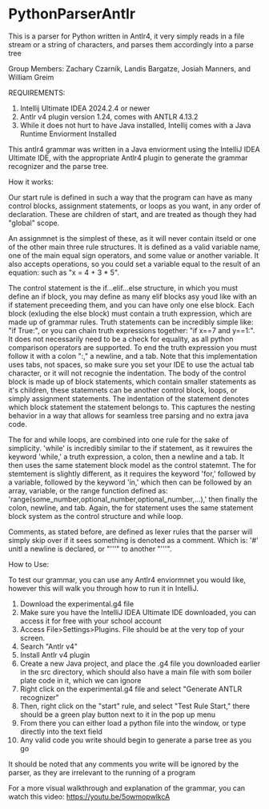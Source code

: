 # PythonParserAntlr

This is a parser for Python written in Antlr4, it very simply reads in a file stream or a string of characters, and parses them accordingly into a parse tree

Group Members: 
Zachary Czarnik,
Landis Bargatze,
Josiah Manners,
and William Greim


REQUIREMENTS: 
1. Intellij Ultimate IDEA 2024.2.4 or newer
2. Antlr v4 plugin version 1.24, comes with ANTLR 4.13.2
4. While it does not hurt to have Java installed, Intellij comes with a Java Runtime Enviorment Installed
   
This antlr4 grammar was written in a Java enviorment using the IntelliJ IDEA Ultimate IDE, with the appropriate Antlr4 plugin to generate the grammar recognizer and the parse tree.

How it works: 

Our start rule is defined in such a way that the program can have as many control blocks, assignment statements, or loops as you want, in any order of declaration. These are children of 
start, and are treated as though they had "global" scope.

An assignmnet is the simplest of these, as it will never contain itseld or one of the other main three rule structures. It is defined as a valid variable name, one of the main equal sign operators, and some value or another variable. It also accepts operations, so you could 
set a variable equal to the result of an equation: such as "x = 4 + 3 * 5".

The control statement is the if...elif...else structure, in which you must define an if block, you may define as many elif blocks asy youd like with an if statement preceeding them, and you can have only one else block. Each block (exluding the else block) must contain
a truth expression, which are made up of grammar rules. Truth statements can be incredibly simple like: "if True:", or you can chain truth expressions together: "if x==7 and y==1:". It does not necessarily need to be a check for equality, as all python comparison operators are supported. To end the truth expression you must follow it with a colon ":," a newline, and a tab. Note that this implementation uses tabs, not spaces, so make sure you set your IDE to use the actual tab character, or it will not recognie the indentation. The body of the control block is made up of block statements, which contain smaller statements as it's children, these statemnets can be another control block, loops, or simply assignment statements. The indentation of the statement denotes which block statement the statement belongs to. This captures the nesting behavior in a way that allows for seamless tree parsing and no extra java code. 

The for and while loops, are combined into one rule for the sake of simplicity. 'while' is incredibly similar to the if statement, as it rewuires the keyword 'while,' a truth expression, a colon, then a newline and a tab. It then uses the same statement block model 
as the control statemnt. The for stemtement is slightly different, as it requires the keyword 'for,' followed by a variable, followed by the keyword 'in,' which then can be followed by
an array, variable, or the range function defined as: 'range(some_number,optional_number,optional_number,...),' then finally the colon, newline, and tab. Again, the for statement uses the 
same statement block system as the control structure and while loop. 

Comments, as stated before, are defined as lexer rules that the parser will simply skip over if it sees something is denoted as a comment. Which is: '#' unitl a newline is declared, or
"'''" to another "'''".



How to Use: 

To test our grammar, you can use any Antlr4 enviormnet you would like, however this will walk you through how to run it in IntelliJ.

1. Download the experimental.g4 file
2. Make sure you have the IntelliJ IDEA Ultimate IDE downloaded, you can access it for free with your school account
3. Access File>Settings>Plugins. File should be at the very top of your screen.
4. Search "Antlr v4"
5. Install Antlr v4 plugin
6. Create a new Java project, and place the .g4 file you downloaded earlier in the src directory, which should also have a main file with som boiler plate code in it, which we can ignore
7. Right click on the experimental.g4 file and select "Generate ANTLR recognizer"
8. Then, right click on the "start" rule, and select "Test Rule Start," there should be a green play button next to it in the pop up menu
9. From there you can either load a python file into the window, or type directly into the text field
10. Any valid code you write should begin to generate a parse tree as you go

It should be noted that any comments you write will be ignored by the parser, as they are irrelevant to the running of a program

For a more visual walkthrough and explanation of the grammar, you can watch this video: https://youtu.be/5owmopwlkcA


